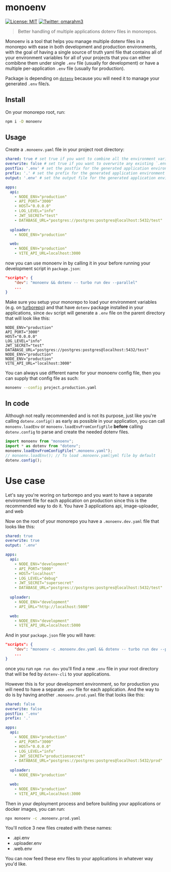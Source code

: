 # monoenv
[![License: MIT](https://img.shields.io/badge/License-MIT-yellow.svg)](./LICENSE)
[![Twitter: omarahm3](https://img.shields.io/twitter/follow/omarahm3.svg?style=social)](https://twitter.com/omarahm3)

> Better handling of multiple applications dotenv files in monorepos.

Monoenv is a tool that helps you manage multiple dotenv files in a monorepo with ease in both development and production environments, with the goal of having a single source of truth yaml file that contains all of your environment variables for all of your projects that you can either combibne them under single `.env` file (usually for development) or have a multiple per-application `.env` file (usually for production).

Package is depending on [`dotenv`](https://github.com/motdotla/dotenv) because you will need it to manage your generated `.env` file/s.

## Install

On your monorepo root, run:

```bash
npm i -D monoenv
```

## Usage

Create a `.monoenv.yaml` file in your project root directory:

```yaml
shared: true # set true if you want to combine all the environment variables in a single `.env` file
overwrite: false # set true if you want to overwrite any existing `.env` file/s
postfix: '.env' # set the postfix for the generated application environment file
prefix: '.' # set the prefix for the generated application environment file
output: '.env' # set the output file for the generated application environment file, this works only with 'shared' option set to true

apps:
  api:
    - NODE_ENV="production"
    - API_PORT="3000"
    - HOST="0.0.0.0"
    - LOG_LEVEL="info"
    - JWT_SECRET="test"
    - DATABASE_URL="postgres://postgres:postgres@localhost:5432/test"
    
  uploader:
    - NODE_ENV="production"

  web:
    - NODE_ENV="production"
    - VITE_API_URL=localhost:3000
```

now you can use monoenv in by calling it in your before running your development script in `package.json`:

```json
"scripts": {
    "dev": "monoenv && dotenv -- turbo run dev --parallel"
    ...
}
```

Make sure you setup your monorepo to load your environment variables (e.g. on [turborepo](https://turbo.build/repo/docs/handbook/environment-variables)) and that have `dotenv` package installed in your applications, since `dev` script will generate a `.env` file on the parent directory that will look like this:

```
NODE_ENV="production"
API_PORT="3000"
HOST="0.0.0.0"
LOG_LEVEL="info"
JWT_SECRET="test"
DATABASE_URL="postgres://postgres:postgres@localhost:5432/test"
NODE_ENV="production"
NODE_ENV="production"
VITE_API_URL="localhost:3000"
```

You can always use different name for your monoenv config file, then you can supply that config file as such:

```bash
monoenv --config project.production.yaml
```

## In code

Although not really recommended and is not its purpose, just like you're calling `dotenv.config()` as early as possible in your application, you can call `monoenv.loadEnv` or `monoenv.loadEnvFromConfigFile` **before** calling `dotenv.config` to parse and create the needed dotenv files.

```typescript
import monoenv from "monoenv";
import * as dotenv from "dotenv";
monoenv.loadEnvFromConfigFile(".monoenv.yaml");
// monoenv.loadEnv(); // To load .monoenv.yaml|yml file by default
dotenv.config();
```

# Use case

Let's say you're woring on turborepo and you want to have a separate environment file for each application on production since this is the recommended way to do it. You have 3 applications api, image-uploader, and web

Now on the root of your monorepo you have a `.monoenv.dev.yaml` file that looks like this:

```yaml
shared: true
overwrite: true
output: '.env'

apps:
  api:
    - NODE_ENV="development"
    - API_PORT="5000"
    - HOST="localhost"
    - LOG_LEVEL="debug"
    - JWT_SECRET="supersecret"
    - DATABASE_URL="postgres://postgres:postgres@localhost:5432/test"
    
  uploader:
    - NODE_ENV="development"
    - API_URL="http://localhost:5000"

  web:
    - NODE_ENV="development"
    - VITE_API_URL=localhost:5000
```

And in your `package.json` file you will have:

```json
"scripts": {
    "dev": "monoenv -c .monoenv.dev.yaml && dotenv -- turbo run dev --parallel",
    ...
}
```

once you run `npm run dev` you'll find a new `.env` file in your root directory that will be fed by `dotenv-cli` to your applications.

However this is for your development environment, so for production you will need to have a separate `.env` file for each application. And the way to do is by having another `.monoenv.prod.yaml` file that looks like this:

```yaml
shared: false
overwrite: false
postfix: '.env'
prefix: '.'

apps:
  api:
    - NODE_ENV="production"
    - API_PORT="3000"
    - HOST="0.0.0.0"
    - LOG_LEVEL="info"
    - JWT_SECRET="productionsecret"
    - DATABASE_URL="postgres://postgres:postgres@localhost:5432/prod"
    
  uploader:
    - NODE_ENV="production"

  web:
    - NODE_ENV="production"
    - VITE_API_URL=localhost:3000
```

Then in your deployment process and before building your applications or docker images, you can run:

```bash
npx monoenv -c .monoenv.prod.yaml
```

You'll notice 3 new files created with these names:

- .api.env
- .uploader.env
- .web.env

You can now feed these env files to your applications in whatever way you'd like.
